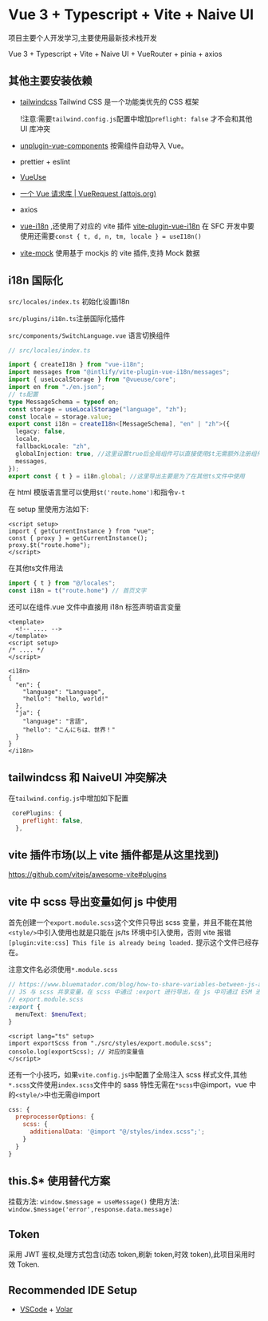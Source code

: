 # Vue 3 + Typescript + Vite + Naive UI

项目主要个人开发学习,主要使用最新技术栈开发

Vue 3 + Typescript + Vite + Naive UI + VueRouter + pinia + axios

## 其他主要安装依赖

- [tailwindcss](https://www.tailwindcss.cn/) Tailwind CSS 是一个功能类优先的 CSS 框架

  !注意:需要`tailwind.config.js`配置中增加`preflight: false` 才不会和其他 UI 库冲突

- [unplugin-vue-components](https://github.com/antfu/unplugin-vue-components) 按需组件自动导入 Vue。

- prettier + eslint

- [VueUse](https://vueuse.org/)

- [一个 Vue 请求库 | VueRequest (attojs.org)](https://cn.attojs.org/)

- axios

- [vue-i18n](https://vue-i18n.intlify.dev/) ,还使用了对应的 vite 插件 [vite-plugin-vue-i18n](https://github.com/intlify/bundle-tools)
  在 SFC 开发中要使用还需要`const { t, d, n, tm, locale } = useI18n()`
- [vite-mock](https://github.com/anncwb/vite-plugin-mock) 使用基于 mockjs 的 vite 插件,支持 Mock 数据

## i18n 国际化
`src/locales/index.ts` 初始化设置i18n

`src/plugins/i18n.ts`注册国际化插件

`src/components/SwitchLanguage.vue` 语言切换组件

```typescript
// src/locales/index.ts

import { createI18n } from "vue-i18n";
import messages from "@intlify/vite-plugin-vue-i18n/messages";
import { useLocalStorage } from "@vueuse/core";
import en from "./en.json";
// ts配置
type MessageSchema = typeof en;
const storage = useLocalStorage("language", "zh");
const locale = storage.value;
export const i18n = createI18n<[MessageSchema], "en" | "zh">({
  legacy: false,
  locale,
  fallbackLocale: "zh",
  globalInjection: true, //这里设置true后全局组件可以直接使用$t无需额外注册组件 set
  messages,
});
export const { t } = i18n.global; //这里导出主要是为了在其他ts文件中使用
```

在 html 模版语言里可以使用`$t('route.home')`和指令`v-t`

在 setup 里使用方法如下:

```vue
<script setup>
import { getCurrentInstance } from "vue";
const { proxy } = getCurrentInstance();
proxy.$t("route.home");
</script>
```
在其他ts文件用法

```ts
import { t } from "@/locales";
const i18n = t("route.home") // 首页文字
```

还可以在组件.vue 文件中直接用 i18n 标签声明语言变量

```vue
<template>
  <!-- .... -->
</template>
<script setup>
/* .... */
</script>

<i18n>
{
  "en": {
    "language": "Language",
    "hello": "hello, world!"
  },
  "ja": {
    "language": "言語",
    "hello": "こんにちは、世界！"
  }
}
</i18n>
```

## tailwindcss 和 NaiveUI 冲突解决

在`tailwind.config.js`中增加如下配置

```js
 corePlugins: {
    preflight: false,
  },
```

## vite 插件市场(以上 vite 插件都是从这里找到)

https://github.com/vitejs/awesome-vite#plugins

## vite 中 scss 导出变量如何 js 中使用

首先创建一个`export.module.scss`这个文件只导出 scss 变量，并且不能在其他`<style/>`中引入使用也就是只能在 js/ts 环境中引入使用，否则 vite 报错`[plugin:vite:css] This file is already being loaded.` 提示这个文件已经存在。

注意文件名必须使用`*.module.scss`

```scss
// https://www.bluematador.com/blog/how-to-share-variables-between-js-and-sass
// JS 与 scss 共享变量，在 scss 中通过 :export 进行导出，在 js 中可通过 ESM 进行导入
// export.module.scss
:export {
  menuText: $menuText;
}
```

```vue
<script lang="ts" setup>
import exportScss from "./src/styles/export.module.scss";
console.log(exportScss); // 对应的变量值
</script>
```

还有一个小技巧，如果`vite.config.js`中配置了全局注入 scss 样式文件,其他`*.scss`文件使用`index.scss`文件中的 sass 特性无需在`*scss`中@import，vue 中的`<style/>`中也无需@import

```js
css: {
  preprocessorOptions: {
    scss: {
      additionalData: '@import "@/styles/index.scss";';
    }
  }
}
```

## this.$\* 使用替代方案

挂载方法: `window.$message = useMessage()`
使用方法: `window.$message('error',response.data.message)`

## Token

采用 JWT 鉴权,处理方式包含(动态 token,刷新 token,时效 token),此项目采用时效 Token.

## Recommended IDE Setup

- [VSCode](https://code.visualstudio.com/) + [Volar](https://marketplace.visualstudio.com/items?itemName=johnsoncodehk.volar)
